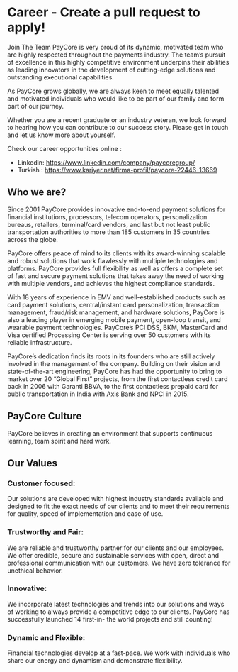 # Career - Create a pull request to apply!

Join The Team  PayCore is very proud of its dynamic, motivated team who are highly respected throughout the payments industry. The team’s pursuit of excellence in this highly competitive environment underpins their abilities as leading innovators in the development of cutting-edge solutions and outstanding executional capabilities.  

As PayCore grows globally, we are always keen to meet equally talented and motivated individuals who would like to be part of our family and form part of our journey.  

Whether you are a recent graduate or an industry veteran, we look forward to hearing how you can contribute to our success story. Please get in touch and let us know more about yourself.

Check our career opportunities online :
* Linkedin: https://www.linkedin.com/company/paycoregroup/
* Turkish : https://www.kariyer.net/firma-profil/paycore-22446-13669

## Who we are?

Since 2001 PayCore provides innovative end-to-end payment solutions for financial institutions, processors, telecom operators, personalization bureaus, retailers, terminal/card vendors, and last but not least public transportation authorities to more than 185 customers in 35 countries across the globe.

PayCore offers peace of mind to its clients with its award-winning scalable and robust solutions that work flawlessly with multiple technologies and platforms. PayCore provides full flexibility as well as offers a complete set of fast and secure payment solutions that takes away the need of working with multiple vendors, and achieves the highest compliance standards.

With 18 years of experience in EMV and well-established products such as card payment solutions, central/instant card personalization, transaction management, fraud/risk management, and hardware solutions, PayCore is also a leading player in emerging mobile payment, open-loop transit, and wearable payment technologies. PayCore’s PCI DSS, BKM, MasterCard and Visa certified Processing Center is serving over 50 customers with its reliable infrastructure.

PayCore’s dedication finds its roots in its founders who are still actively involved in the management of the company. Building on their vision and state-of-the-art engineering, PayCore has had the opportunity to bring to market over 20 “Global First” projects, from the first contactless credit card back in 2006 with Garanti BBVA, to the first contactless prepaid card for public transportation in India with Axis Bank and NPCI in 2015.

## PayCore Culture

PayCore believes in creating an environment that supports continuous learning, team spirit and hard work.

## Our Values

### Customer focused:

Our solutions are developed with highest industry standards available and designed to fit the exact needs of our clients and to meet their requirements for quality, speed of implementation and ease of use.
 

### Trustworthy and Fair:

We are reliable and trustworthy partner for our clients and our employees. We offer credible, secure and sustainable services with open, direct and professional communication with our customers. We have zero tolerance for unethical behavior.

### Innovative:

We incorporate latest technologies and trends into our solutions and ways of working to always provide a competitive edge to our clients. PayCore has successfully launched 14 first-in- the world projects and still counting!
 

### Dynamic and Flexible: 

Financial technologies develop at a fast-pace. We work with individuals who share our energy and dynamism and demonstrate flexibility.
